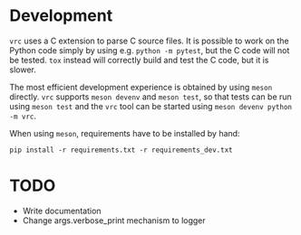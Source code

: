 # Development

`vrc` uses a C extension to parse C source files.  It is possible to
work on the Python code simply by using e.g. `python -m pytest`, but
the C code will not be tested.  `tox` instead will correctly build and
test the C code, but it is slower.

The most efficient development experience is obtained by using `meson`
directly.  `vrc` supports `meson devenv` and `meson test`, so that
tests can be run using `meson test` and the `vrc` tool can be started
using `meson devenv python -m vrc`.

When using `meson`, requirements have to be installed by hand:

    pip install -r requirements.txt -r requirements_dev.txt

# TODO

* Write documentation
* Change args.verbose_print mechanism to logger
